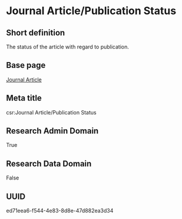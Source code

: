 # Journal Article/Publication Status
## Short definition
The status of the article with regard to publication.
## Base page
[Journal Article](../../Objects/Journal%20Article.md)
## Meta title
csr:Journal Article/Publication Status
## Research Admin Domain
True
## Research Data Domain
False
## UUID
ed71eea6-f544-4e83-8d8e-47d882ea3d34
